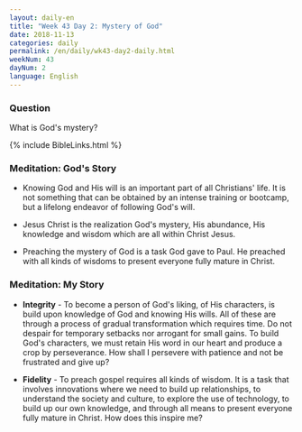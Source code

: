 ```yaml
---
layout: daily-en
title: "Week 43 Day 2: Mystery of God"
date: 2018-11-13 
categories: daily
permalink: /en/daily/wk43-day2-daily.html
weekNum: 43
dayNum: 2
language: English
---
```


### Question     
What is God's mystery? 

{% include BibleLinks.html %} 

### Meditation: God's Story   
+ Knowing God and His will is an important part of all Christians' life. It is not something that can be obtained by an intense training or bootcamp, but a lifelong endeavor of following God's will. 

+ Jesus Christ is the realization God's mystery, His abundance, His knowledge and wisdom which are all within Christ Jesus. 

+ Preaching the mystery of God is a task God gave to Paul. He preached with all kinds of wisdoms to present everyone fully mature in Christ. 

### Meditation: My Story   
+ **Integrity** - To become a person of God's liking, of His characters, is build upon knowledge of God and knowing His wills. All of these are through a process of gradual transformation which requires time. Do not despair for temporary setbacks nor arrogant for small gains. To build God's characters, we must retain His word in our heart and produce a crop by perseverance. How shall I persevere with patience and not be frustrated and give up?  

+ **Fidelity** - To preach gospel requires all kinds of wisdom. It is a task that involves innovations where we need to build up relationships, to understand the society and culture, to explore the use of technology, to build up our own knowledge, and through all means to present everyone fully mature in Christ. How does this inspire me? 

